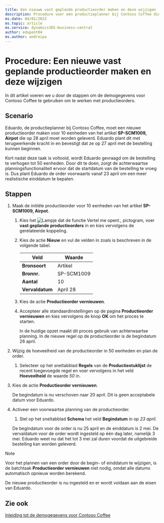 ```yaml
---
title: Een nieuwe vast geplande productieorder maken en deze wijzigen
description: Procedure voor een productieplanner bij Contoso Coffee die een vast geplande productieorder wil maken en deze vervolgens wil wijzigen.
ms.date: 04/01/2022
ms.topic: article
ms.service: dynamics365-business-central
author: edupont04
ms.author: andreipa
---
```


# <a name="walkthrough-create-a-firm-planned-production-order-and-change-it" />Procedure: Een nieuwe vast geplande productieorder maken en deze wijzigen

In dit artikel voeren we u door de stappen om de demogegevens voor Contoso Coffee te gebruiken om te werken met productieorders.  

## <a name="scenario" />Scenario

Eduardo, de productieplanner bij Contoso Coffee, moet een nieuwe productieorder maken voor 10 eenheden van het artikel **SP-SCM1009, Airpot** die op 28 april moet worden geleverd. Eduardo plant dit met terugwerkende kracht in en bevestigt dat ze op 27 april met de bestelling kunnen beginnen.  

Kort nadat deze taak is voltooid, wordt Eduardo gevraagd om de bestelling te verhogen tot 50 eenheden. Door dit te doen, zorgt de achterwaartse planningsfunctionaliteit ervoor dat de startdatum van de bestelling te vroeg is. Dus plant Eduardo de order voorwaarts vanaf 23 april om een meer realistische einddatum te bepalen.  

## <a name="steps" />Stappen

1. Maak de initiële productieorder voor 10 eenheden van het artikel **SP-SCM1009, Airpot**.

    1. Kies het ![Lampje dat de functie Vertel me opent.](../../media/ui-search/search_small.png "Vertel me wat u wilt doen"), pictogram, voer **vast geplande productieorders** in en kies vervolgens de gerelateerde koppeling.  

    2. Kies de actie **Nieuw** en vul de velden in zoals is beschreven in de volgende tabel.  

        |Veld  |Waarde  |
        |---------|---------|
        |**Bronsoort** |Artikel|
        |**Bronnr.** |SP-SCM1009|
        |**Aantal** |10|
        |**Vervaldatum**|April 28  |

    3. Kies de actie **Productieorder vernieuwen**.  

    4. Accepteer alle standaardinstellingen op de pagina **Productieorder vernieuwen** en kies vervolgens de knop **OK** om het proces te starten.  

        In de huidige opzet maakt dit proces gebruik van achterwaartse planning. In de nieuwe regel op de productieorder is de begindatum 26 april.  

2. Wijzig de hoeveelheid van de productieorder in 50 eenheden en plan de order.  

    1. Selecteer op het sneltabblad **Regels** van de **Productiestuklijst** de recent toegevoegde regel en voer vervolgens in het veld **Hoeveelheid** de waarde *50* in.  

3. Kies de actie **Productieorder vernieuwen**.  

    De begindatum is nu verschoven naar 20 april. Dit is geen acceptabele datum voor Eduardo.

4. Activeer een voorwaartse planning van de productieorder.

    1. Stel op het sneltabblad **Schema** het veld **Begindatum** in op *23 april*.

    De begindatum voor de order is nu 25 april en de einddatum is 2 mei. De vervaldatum voor de order wordt ingesteld op één dag later, namelijk 3 mei. Eduardo weet nu dat het tot 3 mei zal duren voordat de uitgebreide bestelling kan worden geleverd.

> [!NOTE]
> Voor het plannen van een order door de begin- of einddatum te wijzigen, is de batchtaak **Productieorder vernieuwen** niet nodig, omdat alle datums automatisch opnieuw worden berekend.

De nieuwe productieorder is nu ingesteld en er wordt voldaan aan de eisen van Eduardo.  

## <a name="see-also" />Zie ook

[Inleiding tot de demogegevens voor Contoso Coffee](../contoso-coffee-intro.md)  
